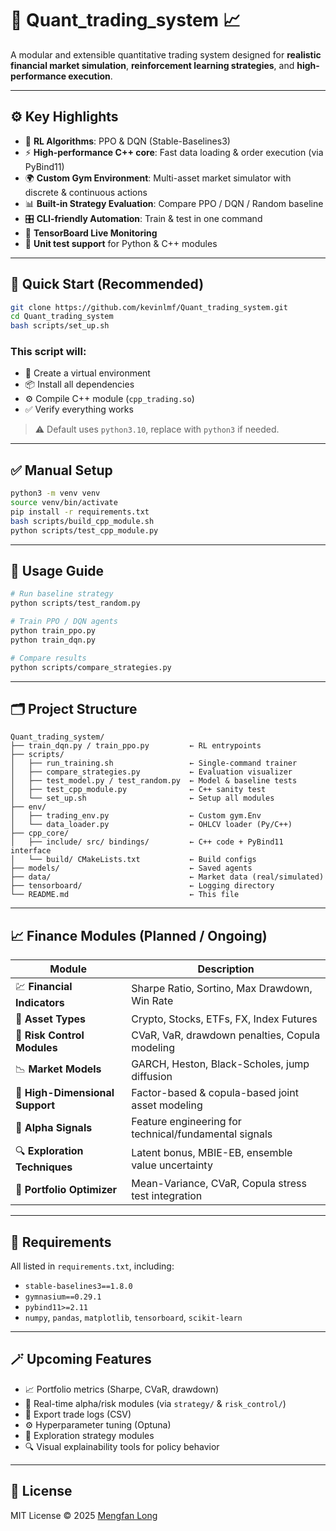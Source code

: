 # 🧠 Quant_trading_system 📈  
A modular and extensible quantitative trading system designed for **realistic financial market simulation**, **reinforcement learning strategies**, and **high-performance execution**.

---

## ⚙️ Key Highlights
- 🤖 **RL Algorithms**: PPO & DQN (Stable-Baselines3)
- ⚡ **High-performance C++ core**: Fast data loading & order execution (via PyBind11)
- 🌍 **Custom Gym Environment**: Multi-asset market simulator with discrete & continuous actions
- 📊 **Built-in Strategy Evaluation**: Compare PPO / DQN / Random baseline
- 🎛️ **CLI-friendly Automation**: Train & test in one command
- 📡 **TensorBoard Live Monitoring**
- 🧪 **Unit test support** for Python & C++ modules

---

## 🚀 Quick Start (Recommended)
```bash
git clone https://github.com/kevinlmf/Quant_trading_system.git
cd Quant_trading_system
bash scripts/set_up.sh
```

### This script will:
- 🔧 Create a virtual environment
- 📦 Install all dependencies
- ⚙️ Compile C++ module (`cpp_trading.so`)
- ✅ Verify everything works

> ⚠️ Default uses `python3.10`, replace with `python3` if needed.

---

## ✅ Manual Setup
```bash
python3 -m venv venv
source venv/bin/activate
pip install -r requirements.txt
bash scripts/build_cpp_module.sh
python scripts/test_cpp_module.py
```

---

## 🧠 Usage Guide

```bash
# Run baseline strategy
python scripts/test_random.py

# Train PPO / DQN agents
python train_ppo.py
python train_dqn.py

# Compare results
python scripts/compare_strategies.py
```

---

## 🗂️ Project Structure

```
Quant_trading_system/
├── train_dqn.py / train_ppo.py         ← RL entrypoints
├── scripts/
│   ├── run_training.sh                 ← Single-command trainer
│   ├── compare_strategies.py           ← Evaluation visualizer
│   ├── test_model.py / test_random.py  ← Model & baseline tests
│   ├── test_cpp_module.py              ← C++ sanity test
│   └── set_up.sh                       ← Setup all modules
├── env/
│   ├── trading_env.py                  ← Custom gym.Env
│   └── data_loader.py                  ← OHLCV loader (Py/C++)
├── cpp_core/
│   ├── include/ src/ bindings/         ← C++ code + PyBind11 interface
│   └── build/ CMakeLists.txt           ← Build configs
├── models/                             ← Saved agents
├── data/                               ← Market data (real/simulated)
├── tensorboard/                        ← Logging directory
└── README.md                           ← This file
```

---

## 📈 Finance Modules (Planned / Ongoing)

| Module                   | Description |
|--------------------------|-------------|
| 💹 **Financial Indicators**   | Sharpe Ratio, Sortino, Max Drawdown, Win Rate |
| 💼 **Asset Types**           | Crypto, Stocks, ETFs, FX, Index Futures |
| 🧠 **Risk Control Modules**  | CVaR, VaR, drawdown penalties, Copula modeling |
| 📉 **Market Models**         | GARCH, Heston, Black-Scholes, jump diffusion |
| 🧩 **High-Dimensional Support** | Factor-based & copula-based joint asset modeling |
| 🎯 **Alpha Signals**         | Feature engineering for technical/fundamental signals |
| 🔍 **Exploration Techniques** | Latent bonus, MBIE-EB, ensemble value uncertainty |
| 🧪 **Portfolio Optimizer**   | Mean-Variance, CVaR, Copula stress test integration |

---

## 🧱 Requirements

All listed in `requirements.txt`, including:

- `stable-baselines3==1.8.0`
- `gymnasium==0.29.1`
- `pybind11>=2.11`
- `numpy`, `pandas`, `matplotlib`, `tensorboard`, `scikit-learn`

---

## 🪄 Upcoming Features
- 📈 Portfolio metrics (Sharpe, CVaR, drawdown)
- 🧠 Real-time alpha/risk modules (via `strategy/` & `risk_control/`)
- 📁 Export trade logs (CSV)
- ⚙️ Hyperparameter tuning (Optuna)
- 🧩 Exploration strategy modules
- 🔍 Visual explainability tools for policy behavior

---

## 📄 License
MIT License © 2025 [Mengfan Long](https://github.com/kevinlmf)
